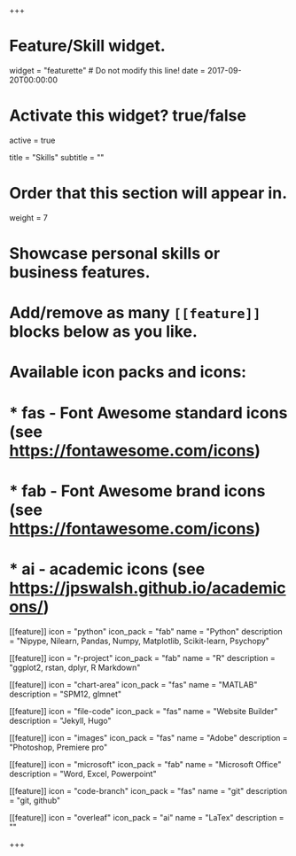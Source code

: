 +++
# Feature/Skill widget.
widget = "featurette"  # Do not modify this line!
date = 2017-09-20T00:00:00

# Activate this widget? true/false
active = true

title = "Skills"
subtitle = ""

# Order that this section will appear in.
weight = 7

# Showcase personal skills or business features.
# 
# Add/remove as many `[[feature]]` blocks below as you like.
# 
# Available icon packs and icons:
# * fas - Font Awesome standard icons (see https://fontawesome.com/icons)
# * fab - Font Awesome brand icons (see https://fontawesome.com/icons)
# * ai - academic icons (see https://jpswalsh.github.io/academicons/)

[[feature]]
  icon = "python"
  icon_pack = "fab"
  name = "Python"
  description = "Nipype, Nilearn, Pandas, Numpy, Matplotlib, Scikit-learn, Psychopy"

[[feature]]
  icon = "r-project"
  icon_pack = "fab"
  name = "R"
  description = "ggplot2, rstan, dplyr, R Markdown"
  
[[feature]]
 icon = "chart-area"
 icon_pack = "fas"
 name = "MATLAB"
 description = "SPM12, glmnet"

[[feature]]
  icon = "file-code"
  icon_pack = "fas"
  name = "Website Builder"
  description = "Jekyll, Hugo"  

[[feature]]
  icon = "images"
  icon_pack = "fas"
  name = "Adobe"
  description = "Photoshop, Premiere pro"  

[[feature]]
  icon = "microsoft"
  icon_pack = "fab"
  name = "Microsoft Office"
  description = "Word, Excel, Powerpoint"  
 
 [[feature]]
  icon = "code-branch"
  icon_pack = "fas"
  name = "git"
  description = "git, github"
  
  [[feature]]
  icon = "overleaf"
  icon_pack = "ai"
  name = "LaTex"
  description = ""  

  
+++

